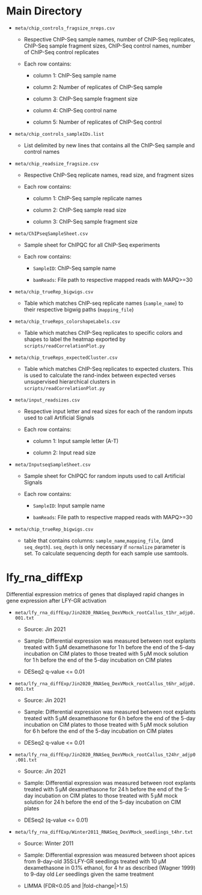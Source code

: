 # Main Directory

* `meta/chip_controls_fragsize_nreps.csv`

	* Respective ChIP-Seq sample names, number of ChIP-Seq replicates,
	ChIP-Seq sample fragment sizes, ChIP-Seq control names, 
	number of ChIP-Seq control replicates

	* Each row contains:

		* column 1: ChIP-Seq sample name

		* column 2: Number of replicates of ChIP-Seq sample

		* column 3: ChIP-Seq sample fragment size

		* column 4: ChIP-Seq control name

		* column 5: Number of replicates of ChIP-Seq control

* `meta/chip_controls_sampleIDs.list`

	* List delimited by new lines that contains all the ChIP-Seq sample and control names

* `meta/chip_readsize_fragsize.csv`

	* Respective ChIP-Seq replicate names, read size, and fragment sizes

	* Each row contains:

		* column 1: ChIP-Seq sample replicate names

		* column 2: ChIP-Seq sample read size

		* column 3: ChIP-Seq sample fragment size

* `meta/ChIPseqSampleSheet.csv`

	* Sample sheet for ChIPQC for all ChIP-Seq experiments

	* Each row contains:

		* `SampleID`: ChIP-Seq sample name

		* `bamReads`: File path to respective mapped reads with MAPQ>=30

* `meta/chip_trueRep_bigwigs.csv`

	* Table which matches ChIP-seq replicate names (`sample_name`)
	to their respective bigwig paths (`mapping_file`)

* `meta/chip_trueReps_colorshapeLabels.csv`

	* Table which matches ChIP-Seq replicates to specific colors and shapes
	to label the heatmap exported by `scripts/readCorrelationPlot.py`

* `meta/chip_trueReps_expectedCluster.csv`

	* Table which matches ChIP-Seq replicates to expected clusters.
	This is used to calculate the rand-index between expected verses
	unsupervised hierarchical clusters in `scripts/readCorrelationPlot.py` 

* `meta/input_readsizes.csv`

	* Respective input letter and read sizes for each of the random inputs 
	used to call Artificial Signals

	* Each row contains:

		* column 1: Input sample letter (A-T)

		* column 2: Input read size


* `meta/InputseqSampleSheet.csv`

	* Sample sheet for ChIPQC for random inputs used to call Artificial Signals

	* Each row contains:

		* `SampleID`: Input sample name

		* `bamReads`: File path to respective mapped reads with MAPQ>=30

* `meta/chip_trueRep_bigwigs.csv`

	* table that contains columns: `sample_name`,`mapping_file`,
                        (and `seq_depth`). `seq_depth` is only necessary if `normalize` parameter
                        is set. To calculate sequencing depth for each sample use samtools.

# lfy_rna_diffExp

Differential expression metrics of genes that displayed rapid changes in gene 
expression after LFY-GR activation

* `meta/lfy_rna_diffExp/Jin2020_RNASeq_DexVMock_rootCallus_t1hr_adjp0.001.txt`

	* Source: Jin 2021

	* Sample: Differential expression was measured between root explants 
	treated with 5 µM dexamethasone for 1 h before the end of the 5-day 
	incubation on CIM plates to those treated with 5 µM mock solution for
	1 h before the end of the 5-day incubation on CIM plates

	* DESeq2 q-value <= 0.01

* `meta/lfy_rna_diffExp/Jin2020_RNASeq_DexVMock_rootCallus_t6hr_adjp0.001.txt`

	* Source: Jin 2021

	* Sample: Differential expression was measured between root explants 
	treated with 5 µM dexamethasone for 6 h before the end of the 5-day 
	incubation on CIM plates to those treated with 5 µM mock solution for
	6 h before the end of the 5-day incubation on CIM plates

	* DESeq2 q-value <= 0.01
	
* `meta/lfy_rna_diffExp/Jin2020_RNASeq_DexVMock_rootCallus_t24hr_adjp0.001.txt`

	* Source: Jin 2021

	* Sample: Differential expression was measured between root explants 
	treated with 5 µM dexamethasone for 24 h before the end of the 5-day 
	incubation on CIM plates to those treated with 5 µM mock solution for
	24 h before the end of the 5-day incubation on CIM plates

	* DESeq2 (q-value <= 0.01)

* `meta/lfy_rna_diffExp/Winter2011_RNASeq_DexVMock_seedlings_t4hr.txt`

	* Source: Winter 2011

	* Sample: Differential expression was measured between shoot apices 
	from 9-day-old 35S:LFY-GR seedlings treated with 10 μM dexamethasone
	in 0.1% ethanol, for 4 hr as described (Wagner 1999) to 
	9-day old *Ler* seedlings given the same treatment

	* LIMMA (FDR<0.05 and |fold-change|>1.5)
